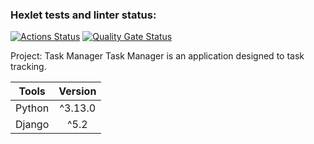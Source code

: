 ### Hexlet tests and linter status:
[![Actions Status](https://github.com/bebcor/python-project-52/actions/workflows/hexlet-check.yml/badge.svg)](https://github.com/bebcor/python-project-52/actions)
[![Quality Gate Status](https://sonarcloud.io/api/project_badges/measure?project=bebcor_python-project-52&metric=alert_status)](https://sonarcloud.io/summary/new_code?id=bebcor_python-project-52)


Project: Task Manager
Task Manager is an application designed to task tracking.

|     Tools      | Version |
|:--------------:|:-------:|
|     Python     | ^3.13.0 |
|     Django     |  ^5.2   |


